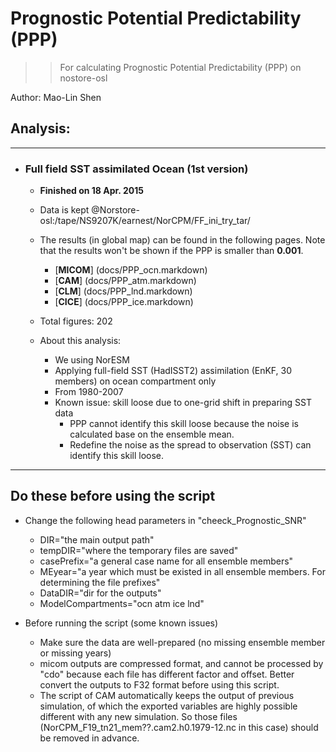 
Prognostic Potential Predictability (PPP)
==========
>> For calculating Prognostic Potential Predictability (PPP) on nostore-osl 

Author: Mao-Lin Shen


## Analysis:


--------------------------------------
* ### Full field SST assimilated Ocean (1st version)

  * __Finished on 18 Apr. 2015__
  * Data is kept @Norstore-osl:/tape/NS9207K/earnest/NorCPM/FF_ini_try_tar/ 
  * The results (in global map) can be found in the following pages. Note that the results won't be shown if the PPP is smaller than __0.001__.

    * [__MICOM__] (docs/PPP_ocn.markdown)
    * [__CAM__] (docs/PPP_atm.markdown) 
    * [__CLM__] (docs/PPP_lnd.markdown)
    * [__CICE__] (docs/PPP_ice.markdown)
  * Total figures: 202

  * About this analysis:
    * We using NorESM
    * Applying full-field SST (HadISST2) assimilation (EnKF, 30 members) on ocean compartment only
    * From 1980-2007
    * Known issue: skill loose due to one-grid shift in preparing SST data
      * PPP cannot identify this skill loose because the noise is calculated base on the ensemble mean. 
      * Redefine the noise as the spread to observation (SST) can identify this skill loose. 

------------------
## Do these before using the script ##

* Change the following head parameters in "cheeck_Prognostic_SNR"
  * DIR="the main output path"
  * tempDIR="where the temporary files are saved"
  * casePrefix="a general case name for all ensemble members" 
  * MEyear="a year which must be existed in all ensemble members. For determining the file prefixes" 
  * DataDIR="dir for the outputs"
  * ModelCompartments="ocn atm ice lnd"

* Before running the script (some known issues)
  * Make sure the data are well-prepared (no missing ensemble member or missing years)
  * micom outputs are compressed format, and cannot be processed by "cdo" because each file has different factor and offset. Better convert the outputs to F32 format before using this script.
  * The script of CAM automatically keeps the output of previous simulation, of which the exported variables are highly possible different with any new simulation. So those files (NorCPM_F19_tn21_mem??.cam2.h0.1979-12.nc in this case) should be removed in advance.   




